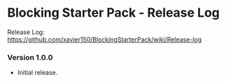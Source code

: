 # Blocking Starter Pack - Release Log
Release Log: https://github.com/xavier150/BlockingStarterPack/wiki/Release-log

###  Version 1.0.0

- Initial release.
